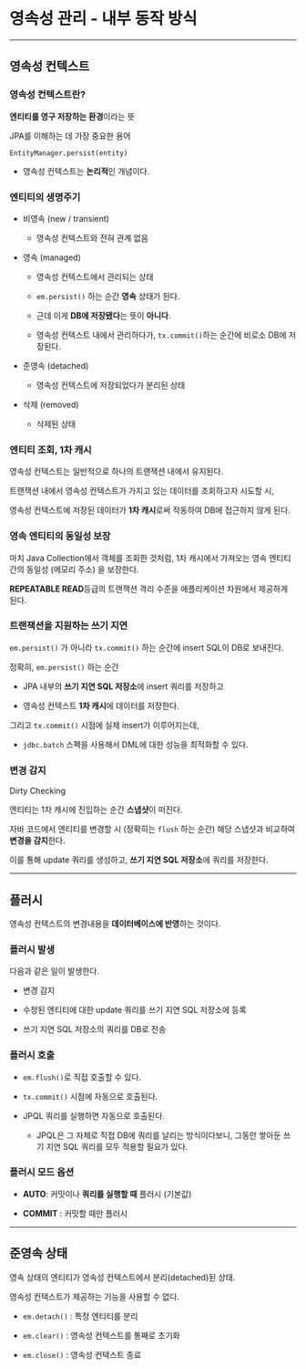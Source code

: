 # 영속성 관리 - 내부 동작 방식

---

## 영속성 컨텍스트

### 영속성 컨텍스트란?

**엔티티를 영구 저장하는 환경**이라는 뜻

JPA를 이해하는 데 가장 중요한 용어

`EntityManager.persist(entity)`

- 영속성 컨텍스트는 **논리적**인 개념이다.

### 엔티티의 생명주기

- 비영속 (new / transient)
  
  - 영속성 컨텍스트와 전혀 관계 없음

- 영속 (managed)
  
  - 영속성 컨텍스트에서 관리되는 상태
  
  - `em.persist()` 하는 순간 **영속** 상태가 된다.
  
  - 근데 이게 **DB에 저장됐다**는 뜻이 **아니다**.
  
  - 영속성 컨텍스트 내에서 관리하다가, `tx.commit()`하는 순간에 비로소 DB에 저장된다.

- 준영속 (detached)
  
  - 영속성 컨텍스트에 저장되었다가 분리된 상태

- 삭제 (removed)
  
  - 삭제된 상태

### 엔티티 조회, 1차 캐시

영속성 컨텍스트는 일반적으로 하나의 트랜잭션 내에서 유지된다.

트랜잭션 내에서 영속성 컨텍스트가 가지고 있는 데이터를 조회하고자 시도할 시,

영속성 컨텍스트에 저장된 데이터가 **1차 캐시**로써 작동하여 DB에 접근하지 않게 된다.

### 영속 엔티티의 동일성 보장

마치 Java Collection에서 객체를 조회한 것처럼, 1차 캐시에서 가져오는 영속 엔티티 간의 동일성 (메모리 주소) 을 보장한다.

**REPEATABLE READ**등급의 트랜잭션 격리 수준을 애플리케이션 차원에서 제공하게 된다.

### 트랜잭션을 지원하는 쓰기 지연

`em.persist()` 가 아니라 `tx.commit()` 하는 순간에 insert SQL이 DB로 보내진다.

정확히, `em.persist()` 하는 순간

- JPA 내부의 **쓰기 지연 SQL 저장소**에 insert 쿼리를 저장하고

- 영속성 컨텍스트 **1차 캐시**에 데이터를 저장한다.

그리고 `tx.commit()` 시점에 실제 insert가 이루어지는데,

- `jdbc.batch` 스펙을 사용해서 DML에 대한 성능을 최적화할 수 있다.

### 변경 감지

Dirty Checking

엔티티는 1차 캐시에 진입하는 순간 **스냅샷**이 떠진다.

자바 코드에서 엔티티를 변경할 시 (정확히는 `flush` 하는 순간) 해당 스냅샷과 비교하여 **변경을 감지**한다.

이를 통해 update 쿼리를 생성하고, **쓰기 지연 SQL 저장소**에 쿼리를 저장한다.

---

## 플러시

영속성 컨텍스트의 변경내용을 **데이터베이스에 반영**하는 것이다.

### 플러시 발생

다음과 같은 일이 발생한다.

- 변경 감지

- 수정된 엔티티에 대한 update 쿼리를 쓰기 지연 SQL 저장소에 등록

- 쓰기 지연 SQL 저장소의 쿼리를 DB로 전송

### 플러시 호출

- `em.flush()`로 직접 호출할 수 있다.

- `tx.commit()` 시점에 자동으로 호출된다.

- JPQL 쿼리를 실행하면 자동으로 호출된다.
  
  - JPQL은 그 자체로 직접 DB에 쿼리를 날리는 방식이다보니, 그동안 쌓아둔 쓰기 지연 SQL 쿼리를 모두 적용할 필요가 있다.

### 플러시 모드 옵션

- **AUTO**: 커밋이나 **쿼리를 실행할 때** 플러시 (기본값)

- **COMMIT** : 커밋할 때만 플러시

---

## 준영속 상태

영속 상태의 엔티티가 영속성 컨텍스트에서 분리(detached)된 상태.

영속성 컨텍스트가 제공하는 기능을 사용할 수 없다.

- `em.detach()` : 특정 엔티티를 분리

- `em.clear()` : 영속성 컨텍스트를 통째로 초기화

- `em.close()` : 영속성 컨텍스트 종료


